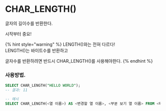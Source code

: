 # CHAR\_LENGTH()

글자의 길이수를 반환한다.&#x20;

시작부터 중요!

{% hint style="warning" %}
LENGTH()와는 전혀 다르다!\
LENGTH()는 바이트수를 반환하고

글자수를 반환하려면 반드시 CHAR\_LENGTH()를 사용해야한다.
{% endhint %}



### 사용방법.

```sql
SELECT CHAR_LENGTH("HELLO WORLD");
-- 결과: 11
```

```sql
-- 예시
SELECT CHAR_LENGTH(<열 이름>) AS <변경할 열 이름>, <부분 보기 열 이름> FROM <테이블이름>;
```
